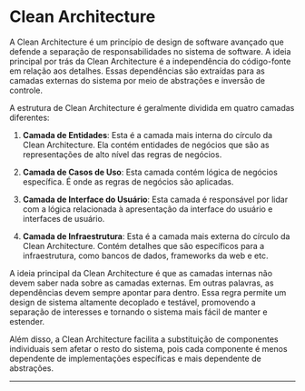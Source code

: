 # Clean Architecture

A Clean Architecture é um princípio de design de software avançado que defende a separação de responsabilidades no sistema de software. A ideia principal por trás da Clean Architecture é a independência do código-fonte em relação aos detalhes. Essas dependências são extraídas para as camadas externas do sistema por meio de abstrações e inversão de controle.

A estrutura de Clean Architecture é geralmente dividida em quatro camadas diferentes:

1. **Camada de Entidades**: Esta é a camada mais interna do círculo da Clean Architecture. Ela contém entidades de negócios que são as representações de alto nível das regras de negócios.

2. **Camada de Casos de Uso**: Esta camada contém lógica de negócios específica. É onde as regras de negócios são aplicadas.

3. **Camada de Interface do Usuário**: Esta camada é responsável por lidar com a lógica relacionada à apresentação da interface do usuário e interfaces de usuário.

4. **Camada de Infraestrutura**: Esta é a camada mais externa do círculo da Clean Architecture. Contém detalhes que são específicos para a infraestrutura, como bancos de dados, frameworks da web e etc.

A ideia principal da Clean Architecture é que as camadas internas não devem saber nada sobre as camadas externas. Em outras palavras, as dependências devem sempre apontar para dentro. Essa regra permite um design de sistema altamente decoplado e testável, promovendo a separação de interesses e tornando o sistema mais fácil de manter e estender.

Além disso, a Clean Architecture facilita a substituição de componentes individuais sem afetar o resto do sistema, pois cada componente é menos dependente de implementações específicas e mais dependente de abstrações.

---